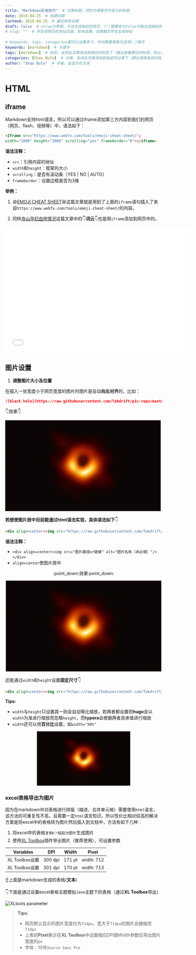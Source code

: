 ```yaml
---
title: "Markdown实用技巧"  # 文章标题，同时为博客页中显示的标题
date: 2019-04-25  # 创建日期
lastmod: 2019-04-25  # 最后修改日期
draft: false  # =true为草稿，不会生成相应的网页，!!!需要改为false才能生成相应网页!!!
# slug: ""  # 所生成网页的地址后缀，若未设置，会根据文件名生成地址

# keywords, tags, categories都可以设置多个，中间需要用英文逗号(,)隔开
keywords: [markdown]  # 关键字
tags: [markdown]  # 标签，会将此文章添加到相应的标签下（建议查看既往的标签，防止相同含义的不同标签）
categories: [Shao Bule]  # 分类，会将此文章添加到指定的分类下（建议使用各自的姓名，且只设置一个分类）
author: "Shao Bule"  # 作者，会显示在文末
---
```


# HTML

## iframe

Markdown支持html语言，所以可以通过iframe添加第三方内容到我们的网页（网页、flash、视频等）中，语法如下：

```html
<Iframe src="https://www.webfx.com/tools/emoji-cheat-sheet/"; 
width="1000" height="2000" scrolling="yes" frameborder="0"></iframe>
```

**语法注释：**

- `src`：引用内容的地址
- `width`和`height`：框架的大小
- `scrolling`：是否有滚动条（YES | NO | AUTO）
- `frameborder`：设置边框是否为3维

**举例：**

1. :smile:[EMOJI CHEAT SHEET](/post/all/emoji-cheat-sheet/):smile:这篇文章就是用到了上面的`iframe`语句插入了来自`https://www.webfx.com/tools/emoji-cheat-sheet/`的内容。



2. 同样[舟山孕妇血样情况](/post/shao-bule/2016-2018-zhoushan-blood-sample/#六-其他疾病信息)这篇文章中的:point_down:**词云**:point_down:也是用`iframe`添加到网页中的。

<Iframe src="/webpage/wordcloud.html";; width="600" height="400" scrolling="no" frameborder="0"></iframe>

## 图片设置

1. **调整图片大小及位置**

在插入一张宽度小于网页宽度的图片时图片是自动**向左对齐**的，比如：

```markdown
![black hole](https://raw.githubusercontent.com/Takdrift/pic-repo/master/20190410-78m-500px-black%20hole.png)
```

:point_down:效果:point_down:

![black hole](https://raw.githubusercontent.com/Takdrift/pic-repo/master/20190410-78m-500px-black%2520hole.png)

**若想使图片居中目前能通过html语法实现，具体语法如下​**:point_down:

```html
<div align=center><img src="https://raw.githubusercontent.com/Takdrift/pic-repo/master/20190410-78m-500px-black%20hole.png" alt="black hole"/></div>
```

**语法注释：**

- `<div align=center><img src="图片路径or链接" alt="图片名称（非必填）"/></div>`
- `align=center`使图片居中

<div align=center><p>:point_down:效果:point_down:</p></div>

<div align=center><img src="https://raw.githubusercontent.com/Takdrift/pic-repo/master/20190410-78m-500px-black%2520hole.png" alt="black hole"/></div>

还能通过`width`和`height`设置**固定尺寸**:point_down:

```html
<div align=center><img src="https://raw.githubusercontent.com/Takdrift/pic-repo/master/20190410-78m-500px-black%2520hole.png" width="300" alt="black hole"/></div>
```

**Tips:**

- `width`与`height`只设置其一则会自动等比缩放，若两者都设置则**hugo**会以`width`为准进行缩放而忽略`height`，而**typora**会根据两者具体值进行缩放
- `width`还可以用**百分比**设置，如`width="50%"`

<div align=center><img src="https://raw.githubusercontent.com/Takdrift/pic-repo/master/20190410-78m-500px-black%2520hole.png" width="300" alt="black hole"/></div>

### excel表格导出为图片

因为在markdown中对表格进行排版（缩进、合并单元格）需要使用`html`语言，该方法的可重复性不高，且需要一定`html`语言知识。所以性价比相对较高的解决方案是将excel中的表格转为图片然后插入到文档中，方法有如下几种：

1. 将excel中的表格`复制`:point_right:`粘贴为图片`生成图片
2. 使用[XL Toolbox](https://www.xltoolbox.net/)插件导出图片（推荐使用），可设置参数

| Variables      | DPI     | Width  | Pixel      |
| -------------- | ------- | ------ | ---------- |
| XL Toolbox设置 | 300 dpi | 171 pt | width: 712 |
| XL Toolbox设置 | 301 dpi | 170 pt | width: 713 |

:point_up:上面是markdown生成的表格(**文本**)  

:point_down:下面是通过设置excel表格主题模拟`Jane`主题下的表格（通过**XL Toolbox**导出）

![XLtools parameter](https://raw.githubusercontent.com/Takdrift/pic-repo/master/XLtools%20para1.png)

> **Tips:** 
>
> - 网页默认显示的图片宽度约为`714px`，宽大于`714px`的图片会被缩至`714px`
> - 上表的**Pixel**表示在**XL Toolbox**中设置相应DPI跟Width参数后导出图片宽度的`px`
> - 字体：10号`Source Sans Pro`

